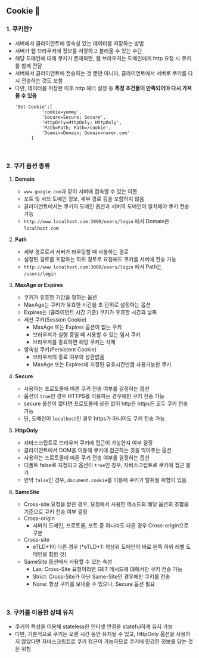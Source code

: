 ## **Cookie 🍪**
### 1. 쿠키란? 
- 서버에서 클라이언트에 영속성 있는 데이터를 저장하는 방법
- 서버가 웹 브라우저에 정보를 저장하고 불러올 수 있는 수단
- 해당 도메인에 대해 쿠키가 존재하면, 웹 브라우저는 도메인에게 http 요청 시 쿠키를 함께 전달
- 서버에서 클라이언트에 전송하는 것 뿐만 아니라, 클라이언트에서 서버로 쿠키를 다시 전송하는 것도 포함
- 다만, 데이터를 저장한 이후 http 헤더 설정 등 **특정 조건들이 만족되어야 다시 가져올 수 있음**
  ```shell
  'Set-Cookie':[
            'cookie=yummy', 
            'Secure=Secure; Secure',
            'HttpOnly=HttpOnly; HttpOnly',
            'Path=Path; Path=/cookie',
            'Doamin=Domain; Domain=naver.com'
        ]
  ```

<br/>

### 2. 쿠키 옵션 종류
1. **Domain**
   - `www.google.com`과 같이 서버에 접속할 수 있는 이름
   - 포트 및 서브 도메인 정보, 세부 경로 등을 포함하지 않음
   - 클라이언트에서는 쿠키의 도메인 옵션과 서버의 도메인이 일치해야 쿠키 전송 가능
   - `http://www.localhost.com:3000/users/login` 에서 Domain은 `localhost.com`

2. **Path**
   - 세부 경로로서 서버가 라우팅할 때 사용하는 경로
   - 설정된 경로를 포함하는 하위 경로로 요청해도 쿠키를 서버에 전송 가능
   - `http://www.localhost.com:3000/users/login` 에서 Path는 `/users/login`

3. **MaxAge or Expires**
   - 쿠키가 유효한 기간을 정하는 옵션
   - MaxAge는 쿠키가 유효한 시간을 초 단위로 설정하는 옵션
   - Expires는 (클라이언트 시간 기준) 쿠키가 유효한 시간과 날짜
   - 세션 쿠키(Session Cookie)
     - MaxAge 또는 Expires 옵션이 없는 쿠키
     - 브라우저가 실행 중일 때 사용할 수 있는 임시 쿠키
     - 브라우저를 종료하면 해당 쿠키는 삭제
   - 영속성 쿠키(Persistent Cookie)
     - 브라우저의 종료 여부와 상관없음
     - MaxAge 또는 Expires에 지정된 유효시간만큼 사용가능한 쿠키
  
4. **Secure**
   - 사용하는 프로토콜에 따른 쿠키 전송 여부를 결정하는 옵션
   - 옵션이 `true`인 경우 HTTPS를 이용하는 경우에만 쿠키 전송 가능
   - secure 옵션이 없다면 프로토콜에 상관 없이 http든 https든 모두 쿠키 전송 가능
   - 단, 도메인이 `localhost`인 경우 https가 아니어도 쿠키 전송 가능

5. **HttpOnly**
   - 자바스크립트로 브라우저 쿠키에 접근이 가능한지 여부 결정
   - 클라이언트에서 DOM을 이용해 쿠키에 접근하는 것을 막아주는 옵션
   - 사용하는 프로토콜에 따른 쿠키 전송 여부를 결정하는 옵션
   - 디폴트 false로 지정되고 옵션이 `true`인 경우, 자바스크립트로 쿠키에 접근 불가
   - 만약 `false`인 경우, `document.cookie`를 이용해 쿠키가 탈취될 위험이 있음

6. **SameSite**
   - Cross-site 요청을 받은 경우, 요청에서 사용한 메소드와 해당 옵션의 조합을 기준으로 쿠키 전송 여부 결정
   - Cross-origin
     - 서버의 도메인, 프로토콜, 포트 중 하나라도 다른 경우 Cross-origin으로 구분
   - Cross-site
     - eTLD+1이 다른 경우 (*eTLD+1: 최상위 도메인의 바로 왼쪽 하위 레벨 도메인을 합한 것)
   - SameSite 옵션에서 사용할 수 있는 속성
     - Lax: Cross-Site 요청이라면 GET 메서드에 대해서만 쿠키 전송 가능
     - Strict: Cross-Site가 아닌 Same-Site인 경우에만 쿠키를 전송
     - None: 항상 쿠키를 보내줄 수 있으나, Secure 옵션 필요

<br/>

### 3. 쿠키를 이용한 상태 유지
- 쿠키의 특성을 이용해 stateless한 인터넷 연결을 stateful하게 유지 가능
- 다만, 기본적으로 쿠키는 오랜 시간 동안 유지될 수 있고, HttpOnly 옵션을 사용하지 않았다면 자바스크립트로 쿠키 접근이 가능하므로 쿠키에 민감한 정보를 담는 것은 위험